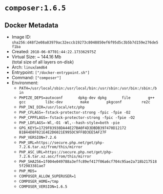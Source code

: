 # `composer:1.6.5`

## Docker Metadata

- Image ID: `sha256:d48f2e08a83979ac32eccb19273c8048850ef6f95d5c3b5b7d159e276de5f1ba`
- Created: `2018-06-07T01:44:22.173362975Z`
- Virtual Size: ~ 144.16 Mb  
  (total size of all layers on-disk)
- Arch: `linux`/`amd64`
- Entrypoint: `["/docker-entrypoint.sh"]`
- Command: `["composer"]`
- Environment:
  - `PATH=/usr/local/sbin:/usr/local/bin:/usr/sbin:/usr/bin:/sbin:/bin`
  - `PHPIZE_DEPS=autoconf 		dpkg-dev dpkg 		file 		g++ 		gcc 		libc-dev 		make 		pkgconf 		re2c`
  - `PHP_INI_DIR=/usr/local/etc/php`
  - `PHP_CFLAGS=-fstack-protector-strong -fpic -fpie -O2`
  - `PHP_CPPFLAGS=-fstack-protector-strong -fpic -fpie -O2`
  - `PHP_LDFLAGS=-Wl,-O1 -Wl,--hash-style=both -pie`
  - `GPG_KEYS=1729F83938DA44E27BA0F4D3DBDB397470D12172 B1B44D8F021E4E2D6021E995DC9FF8D3EE5AF27F`
  - `PHP_VERSION=7.2.6`
  - `PHP_URL=https://secure.php.net/get/php-7.2.6.tar.xz/from/this/mirror`
  - `PHP_ASC_URL=https://secure.php.net/get/php-7.2.6.tar.xz.asc/from/this/mirror`
  - `PHP_SHA256=1f004e049788a3effc89ef417f06a6cf704c95ae2a718b2175185f2983381ae7`
  - `PHP_MD5=`
  - `COMPOSER_ALLOW_SUPERUSER=1`
  - `COMPOSER_HOME=/tmp`
  - `COMPOSER_VERSION=1.6.5`
